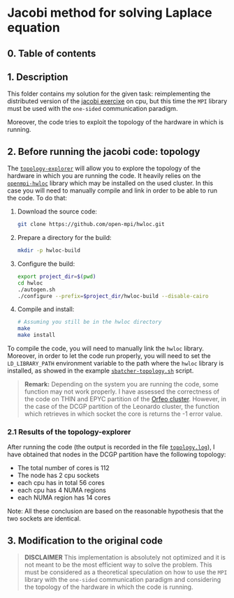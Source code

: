 # Jacobi method for solving Laplace equation

## 0. Table of contents

## 1. Description

This folder contains my solution for the given task: reimplementing the distributed version of the [jacobi exercixe](../jacobi) on cpu,
but this time the `MPI` library must be used with the `one-sided` communication paradigm.

Moreover, the code tries to exploit the topology of the hardware in which is running.

## 2. Before running the jacobi code: topology

The [`topology-explorer`](./topology-explorer.c) will allow you to explore the topology of the hardware in which you are running the code.
It heavily relies on the [`openmpi-hwloc`](https://www.open-mpi.org/projects/hwloc/) library which may be installed on the used cluster. 
In this case you will need to manually compile and link in order to be able to run the code. To do that:

1. Download the source code:
    ```bash
   git clone https://github.com/open-mpi/hwloc.git
    ```
2. Prepare a directory for the build:
    ```bash
    mkdir -p hwloc-build
   ```

3. Configure the build:
   ```bash
   export project_dir=$(pwd)
   cd hwloc
   ./autogen.sh
   ./configure --prefix=$project_dir/hwloc-build --disable-cairo
   ```
4. Compile and install:
    ```bash
    # Assuming you still be in the hwloc directory
    make
    make install 
    ```

To compile the code, you will need to manually link the `hwloc` library.
Moreover, in order to let the code run properly, you will need to set the `LD_LIBRARY_PATH` environment variable to the path where the `hwloc` library is installed, as showed in the example [`sbatcher-topology.sh`](./sbatcher-topology.sh) script.

>**Remark:** Depending on the system you are running the code, some function may not work properly.
> I have assessed the correctness of the code on THIN and EPYC partition of the [Orfeo cluster](https://www.areasciencepark.it/piattaforme-tecnologiche/data-center-orfeo/). 
> However, in the case of the DCGP partition of the Leonardo cluster, the function which retrieves in which socket the core is returns the -1 error value.

### 2.1 Results of the topology-explorer

After running the code (the output is recorded in the file [`topology.log`](./topology.log)), I have obtained that nodes in the DCGP partition have the following topology:

- The total number of cores is 112
- The node has 2 cpu sockets
- each cpu has in total 56 cores
- each cpu has 4 NUMA regions 
- each NUMA region has 14 cores

Note: All these conclusion are based on the reasonable hypothesis that the two sockets are identical. 

## 3. Modification to the original code

>**DISCLAIMER** This implementation is absolutely not optimized and it is not meant to be the most efficient way to solve the problem.
> This must be considered as a theoretical speculation on how to use the `MPI` library with the `one-sided` communication paradigm and 
> considering the topology of the hardware in which the code is running.

